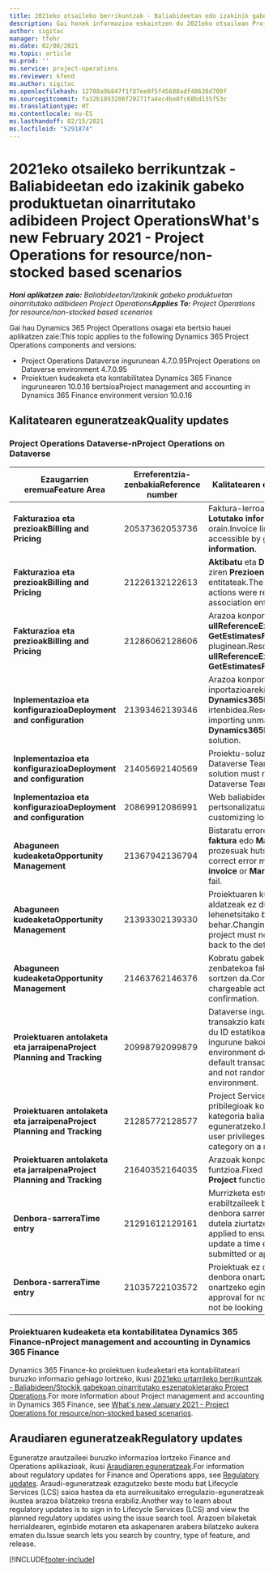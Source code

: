 ```yaml
---
title: 2021eko otsaileko berrikuntzak - Baliabideetan edo izakinik gabeko produktuetan oinarritutako adibideen Project Operations
description: Gai honek informazioa eskaintzen du 2021eko otsailean Project Operations bertsioan eskuragarri dauden kalitate-eguneratzeei buruz, baliabideetan / stockean oinarritutako egoeretarako.
author: sigitac
manager: tfehr
ms.date: 02/08/2021
ms.topic: article
ms.prod: ''
ms.service: project-operations
ms.reviewer: kfend
ms.author: sigitac
ms.openlocfilehash: 12708a9b847f1f87ee0f5f45688adf48638d709f
ms.sourcegitcommit: fa32b1893286f20271fa4ec4be8fc68bd135f53c
ms.translationtype: HT
ms.contentlocale: eu-ES
ms.lasthandoff: 02/15/2021
ms.locfileid: "5291874"
---
```

# <a name="whats-new-february-2021---project-operations-for-resourcenon-stocked-based-scenarios"></a><span data-ttu-id="0c917-103">2021eko otsaileko berrikuntzak - Baliabideetan edo izakinik gabeko produktuetan oinarritutako adibideen Project Operations</span><span class="sxs-lookup"><span data-stu-id="0c917-103">What's new February 2021 - Project Operations for resource/non-stocked based scenarios</span></span>

<span data-ttu-id="0c917-104">_**Honi aplikatzen zaio:** Baliabideetan/Izakinik gabeko produktuetan oinarritutako adibideen Project Operations_</span><span class="sxs-lookup"><span data-stu-id="0c917-104">_**Applies To:** Project Operations for resource/non-stocked based scenarios_</span></span>

<span data-ttu-id="0c917-105">Gai hau Dynamics 365 Project Operations osagai eta bertsio hauei aplikatzen zaie:</span><span class="sxs-lookup"><span data-stu-id="0c917-105">This topic applies to the following Dynamics 365 Project Operations components and versions:</span></span>

- <span data-ttu-id="0c917-106">Project Operations Dataverse ingurunean 4.7.0.95</span><span class="sxs-lookup"><span data-stu-id="0c917-106">Project Operations on Dataverse environment 4.7.0.95</span></span>
- <span data-ttu-id="0c917-107">Proiektuen kudeaketa eta kontabilitatea Dynamics 365 Finance ingurunearen 10.0.16 bertsioa</span><span class="sxs-lookup"><span data-stu-id="0c917-107">Project management and accounting in Dynamics 365 Finance environment version 10.0.16</span></span> 

## <a name="quality-updates"></a><span data-ttu-id="0c917-108">Kalitatearen eguneratzeak</span><span class="sxs-lookup"><span data-stu-id="0c917-108">Quality updates</span></span>

### <a name="project-operations-on-dataverse"></a><span data-ttu-id="0c917-109">Project Operations Dataverse-n</span><span class="sxs-lookup"><span data-stu-id="0c917-109">Project Operations on Dataverse</span></span>

| <span data-ttu-id="0c917-110">**Ezaugarrien eremua**</span><span class="sxs-lookup"><span data-stu-id="0c917-110">**Feature Area**</span></span> | <span data-ttu-id="0c917-111">**Erreferentzia-zenbakia**</span><span class="sxs-lookup"><span data-stu-id="0c917-111">**Reference number**</span></span> | <span data-ttu-id="0c917-112">**Kalitatearen eguneratzea**</span><span class="sxs-lookup"><span data-stu-id="0c917-112">**Quality update**</span></span> |
| --- | --- | --- |
| <span data-ttu-id="0c917-113">**Fakturazioa eta prezioak**</span><span class="sxs-lookup"><span data-stu-id="0c917-113">**Billing and Pricing**</span></span> | <span data-ttu-id="0c917-114">2053736</span><span class="sxs-lookup"><span data-stu-id="0c917-114">2053736</span></span> | <span data-ttu-id="0c917-115">Faktura-lerroaren xehetasunak **Faktura** > **Lotutako informazioa** aukeran daude orain.</span><span class="sxs-lookup"><span data-stu-id="0c917-115">Invoice line details are now accessible by going to **Invoice** > **Related information**.</span></span> |
| <span data-ttu-id="0c917-116">**Fakturazioa eta prezioak**</span><span class="sxs-lookup"><span data-stu-id="0c917-116">**Billing and Pricing**</span></span> | <span data-ttu-id="0c917-117">2122613</span><span class="sxs-lookup"><span data-stu-id="0c917-117">2122613</span></span> | <span data-ttu-id="0c917-118">**Aktibatu** eta **Desaktibatu** ekintzak kendu ziren **Prezioen zerrenda** elkarteko entitateak.</span><span class="sxs-lookup"><span data-stu-id="0c917-118">The **Activate** and **Deactivate** actions were removed from the **Price List** association entities.</span></span> |
| <span data-ttu-id="0c917-119">**Fakturazioa eta prezioak**</span><span class="sxs-lookup"><span data-stu-id="0c917-119">**Billing and Pricing**</span></span> | <span data-ttu-id="0c917-120">2128606</span><span class="sxs-lookup"><span data-stu-id="0c917-120">2128606</span></span> | <span data-ttu-id="0c917-121">Arazoa konpondu da **ullReferenceException** parametroarekin **GetEstimatesForProject** pluginean.</span><span class="sxs-lookup"><span data-stu-id="0c917-121">Resolved the issue with **ullReferenceException** in the **GetEstimatesForProject** plug-in.</span></span> |
| <span data-ttu-id="0c917-122">**Inplementazioa eta konfigurazioa**</span><span class="sxs-lookup"><span data-stu-id="0c917-122">**Deployment and configuration**</span></span> | <span data-ttu-id="0c917-123">2139346</span><span class="sxs-lookup"><span data-stu-id="0c917-123">2139346</span></span> | <span data-ttu-id="0c917-124">Arazoa konpondu da kudeatu gabeko inportazioarekin **Dynamics365ProjectOperationsDualWrite** irtenbidea.</span><span class="sxs-lookup"><span data-stu-id="0c917-124">Resolved the issue with importing unmanaged **Dynamics365ProjectOperationsDualWrite** solution.</span></span> |
| <span data-ttu-id="0c917-125">**Inplementazioa eta konfigurazioa**</span><span class="sxs-lookup"><span data-stu-id="0c917-125">**Deployment and configuration**</span></span> | <span data-ttu-id="0c917-126">2140569</span><span class="sxs-lookup"><span data-stu-id="0c917-126">2140569</span></span> | <span data-ttu-id="0c917-127">Proiektu-soluzioa ez da instalatu behar Dataverse Teams inguruneetan.</span><span class="sxs-lookup"><span data-stu-id="0c917-127">Project solution must not be installed in the Dataverse Teams environments.</span></span> |
| <span data-ttu-id="0c917-128">**Inplementazioa eta konfigurazioa**</span><span class="sxs-lookup"><span data-stu-id="0c917-128">**Deployment and configuration**</span></span> | <span data-ttu-id="0c917-129">2086991</span><span class="sxs-lookup"><span data-stu-id="0c917-129">2086991</span></span> | <span data-ttu-id="0c917-130">Web baliabideen lokalizazio pertsonalizatua mugatua.</span><span class="sxs-lookup"><span data-stu-id="0c917-130">Restricted customizing localization of web resources.</span></span> |
| <span data-ttu-id="0c917-131">**Abaguneen kudeaketa**</span><span class="sxs-lookup"><span data-stu-id="0c917-131">**Opportunity Management**</span></span> | <span data-ttu-id="0c917-132">2136794</span><span class="sxs-lookup"><span data-stu-id="0c917-132">2136794</span></span> | <span data-ttu-id="0c917-133">Bistaratu errore mezu zuzena **Berretsi faktura** edo **Markatu faktura ordainduta** prozesuak huts egiten du.</span><span class="sxs-lookup"><span data-stu-id="0c917-133">Display the correct error message when the **Confirm invoice** or **Mark invoice as paid** processes fail.</span></span> |
| <span data-ttu-id="0c917-134">**Abaguneen kudeaketa**</span><span class="sxs-lookup"><span data-stu-id="0c917-134">**Opportunity Management**</span></span> | <span data-ttu-id="0c917-135">2139330</span><span class="sxs-lookup"><span data-stu-id="0c917-135">2139330</span></span> | <span data-ttu-id="0c917-136">Proiektuaren kudeatzailea proiektu batean aldatzeak ez du enpresa jabea lehenetsitako balioera berrezarri behar.</span><span class="sxs-lookup"><span data-stu-id="0c917-136">Changing the Project manager on a project must not reset the owning company back to the default value.</span></span> |
| <span data-ttu-id="0c917-137">**Abaguneen kudeaketa**</span><span class="sxs-lookup"><span data-stu-id="0c917-137">**Opportunity Management**</span></span> | <span data-ttu-id="0c917-138">2146376</span><span class="sxs-lookup"><span data-stu-id="0c917-138">2146376</span></span> | <span data-ttu-id="0c917-139">Kobratu gabeko benetako zergaren zenbatekoa fakturaren baieztapenetik sortzen da.</span><span class="sxs-lookup"><span data-stu-id="0c917-139">Corrected tax amount in a non-chargeable actual is created from invoice confirmation.</span></span> |
| <span data-ttu-id="0c917-140">**Proiektuaren antolaketa eta jarraipena**</span><span class="sxs-lookup"><span data-stu-id="0c917-140">**Project Planning and Tracking**</span></span> | <span data-ttu-id="0c917-141">2099879</span><span class="sxs-lookup"><span data-stu-id="0c917-141">2099879</span></span> | <span data-ttu-id="0c917-142">Dataverse ingurunearen inplementazioak transakzio kategoria lehenetsia sortu behar du ID estatikoarekin eta ez du ausaz sortu ingurune bakoitzeko bat.</span><span class="sxs-lookup"><span data-stu-id="0c917-142">The Dataverse environment deployment must create a default transaction category with a static ID and not randomly generate one per environment.</span></span> |
| <span data-ttu-id="0c917-143">**Proiektuaren antolaketa eta jarraipena**</span><span class="sxs-lookup"><span data-stu-id="0c917-143">**Project Planning and Tracking**</span></span> | <span data-ttu-id="0c917-144">2128577</span><span class="sxs-lookup"><span data-stu-id="0c917-144">2128577</span></span> | <span data-ttu-id="0c917-145">Project Service-ren erabiltzaile pribilegioak konpondu dira transakzio kategoria baliabideen esleipenean eguneratzeko.</span><span class="sxs-lookup"><span data-stu-id="0c917-145">Fixed the Project service user privileges to update the transaction category on a resource assignment.</span></span> |
| <span data-ttu-id="0c917-146">**Proiektuaren antolaketa eta jarraipena**</span><span class="sxs-lookup"><span data-stu-id="0c917-146">**Project Planning and Tracking**</span></span> | <span data-ttu-id="0c917-147">2164035</span><span class="sxs-lookup"><span data-stu-id="0c917-147">2164035</span></span> | <span data-ttu-id="0c917-148">Arazoak konpondu dira **Kopiatu proiektua** funtzioa.</span><span class="sxs-lookup"><span data-stu-id="0c917-148">Fixed issues with the **Copy Project** function.</span></span> |
| <span data-ttu-id="0c917-149">**Denbora-sarrera**</span><span class="sxs-lookup"><span data-stu-id="0c917-149">**Time entry**</span></span> | <span data-ttu-id="0c917-150">2129161</span><span class="sxs-lookup"><span data-stu-id="0c917-150">2129161</span></span> | <span data-ttu-id="0c917-151">Murrizketa estuagoak aplikatzen dira erabiltzaileek bidalitako edo onartutako denbora sarrera aldatu eta eguneratu ezin dutela ziurtatzeko.</span><span class="sxs-lookup"><span data-stu-id="0c917-151">Tighter restrictions are applied to ensure users can't change and update a time entry that has been submitted or approved.</span></span> |
| <span data-ttu-id="0c917-152">**Denbora-sarrera**</span><span class="sxs-lookup"><span data-stu-id="0c917-152">**Time entry**</span></span> | <span data-ttu-id="0c917-153">2103572</span><span class="sxs-lookup"><span data-stu-id="0c917-153">2103572</span></span> | <span data-ttu-id="0c917-154">Proiektuak ez diren denbora-sarreren denbora onartzeak ez du proiektua onartzeko eginkizunik bilatu behar.</span><span class="sxs-lookup"><span data-stu-id="0c917-154">Time approval for non-project time entries must not be looking for project approver role.</span></span> |

### <a name="project-management-and-accounting-in-dynamics-365-finance"></a><span data-ttu-id="0c917-155">Proiektuaren kudeaketa eta kontabilitatea Dynamics 365 Finance-n</span><span class="sxs-lookup"><span data-stu-id="0c917-155">Project management and accounting in Dynamics 365 Finance</span></span> 

<span data-ttu-id="0c917-156">Dynamics 365 Finance-ko proiektuen kudeaketari eta kontabilitateari buruzko informazio gehiago lortzeko, ikusi [2021eko urtarrileko berrikuntzak - Baliabideen/Stockik gabekoan oinarritutako eszenatokietarako Project Operations](whats-new-jan-2021-resource-based.md).</span><span class="sxs-lookup"><span data-stu-id="0c917-156">For more information about Project management and accounting in Dynamics 365 Finance, see [What's new January 2021 - Project Operations for resource/non-stocked based scenarios](whats-new-jan-2021-resource-based.md).</span></span>


## <a name="regulatory-updates"></a><span data-ttu-id="0c917-157">Araudiaren eguneratzeak</span><span class="sxs-lookup"><span data-stu-id="0c917-157">Regulatory updates</span></span>

<span data-ttu-id="0c917-158">Eguneratze arautzaileei buruzko informazioa lortzeko Finance and Operations aplikazioak, ikusi [Araudiaren eguneratzeak](https://docs.microsoft.com/dynamics365/finance/localizations/regulatory-updates).</span><span class="sxs-lookup"><span data-stu-id="0c917-158">For information about regulatory updates for Finance and Operations apps, see [Regulatory updates](https://docs.microsoft.com/dynamics365/finance/localizations/regulatory-updates).</span></span> <span data-ttu-id="0c917-159">Araudi-eguneratzeak ezagutzeko beste modu bat Lifecycle Services (LCS) saioa hastea da eta aurreikusitako erregulazio-eguneratzeak ikustea arazoa bilatzeko tresna erabiliz.</span><span class="sxs-lookup"><span data-stu-id="0c917-159">Another way to learn about regulatory updates is to sign in to Lifecycle Services (LCS) and view the planned regulatory updates using the issue search tool.</span></span> <span data-ttu-id="0c917-160">Arazoen bilaketak herrialdearen, eginbide motaren eta askapenaren arabera bilatzeko aukera ematen du.</span><span class="sxs-lookup"><span data-stu-id="0c917-160">Issue search lets you search by country, type of feature, and release.</span></span>


[!INCLUDE[footer-include](../includes/footer-banner.md)]